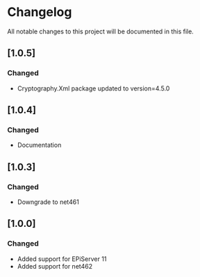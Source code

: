 # Changelog

All notable changes to this project will be documented in this file.

## [1.0.5]

### Changed
- Cryptography.Xml package updated to version=4.5.0

## [1.0.4]

### Changed
- Documentation

## [1.0.3]

### Changed
- Downgrade to net461

## [1.0.0]

### Changed
- Added support for EPiServer 11
- Added support for net462
